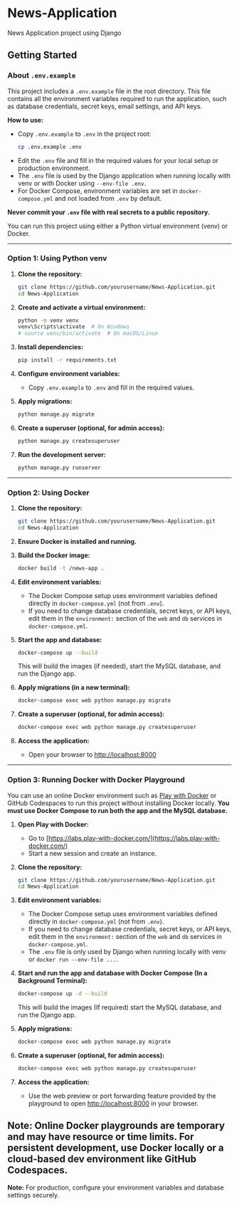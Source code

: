 # News-Application

News Application project using Django

## Getting Started

### About `.env.example`

This project includes a `.env.example` file in the root directory. This file contains all the environment variables required to run the application, such as database credentials, secret keys, email settings, and API keys.

**How to use:**

- Copy `.env.example` to `.env` in the project root:
  ```sh
  cp .env.example .env
  ```
- Edit the `.env` file and fill in the required values for your local setup or production environment.
- The `.env` file is used by the Django application when running locally with venv or with Docker using `--env-file .env`.
- For Docker Compose, environment variables are set in `docker-compose.yml` and not loaded from `.env` by default.

**Never commit your `.env` file with real secrets to a public repository.**

You can run this project using either a Python virtual environment (venv) or Docker.

---

### Option 1: Using Python venv

1. **Clone the repository:**
   ```sh
   git clone https://github.com/yourusername/News-Application.git
   cd News-Application
   ```

2. **Create and activate a virtual environment:**
   ```sh
   python -m venv venv
   venv\Scripts\activate  # On Windows
   # source venv/bin/activate  # On macOS/Linux
   ```

3. **Install dependencies:**
   ```sh
   pip install -r requirements.txt
   ```

4. **Configure environment variables:**
   - Copy `.env.example` to `.env` and fill in the required values.

5. **Apply migrations:**
   ```sh
   python manage.py migrate
   ```

6. **Create a superuser (optional, for admin access):**
   ```sh
   python manage.py createsuperuser
   ```

7. **Run the development server:**
   ```sh
   python manage.py runserver
   ```

---

### Option 2: Using Docker


1. **Clone the repository:**
   ```sh
   git clone https://github.com/yourusername/News-Application.git
   cd News-Application
   ```

2. **Ensure Docker is installed and running.**

3. **Build the Docker image:**
   ```sh
   docker build -t /news-app .
   ```

4. **Edit environment variables:**
   - The Docker Compose setup uses environment variables defined directly in `docker-compose.yml` (not from `.env`).
   - If you need to change database credentials, secret keys, or API keys, edit them in the `environment:` section of the `web` and `db` services in `docker-compose.yml`.

5. **Start the app and database:**
   ```sh
   docker-compose up --build
   ```
   This will build the images (if needed), start the MySQL database, and run the Django app.

6. **Apply migrations (in a new terminal):**
   ```sh
   docker-compose exec web python manage.py migrate
   ```

7. **Create a superuser (optional, for admin access):**
   ```sh
   docker-compose exec web python manage.py createsuperuser
   ```

8. **Access the application:**
   - Open your browser to [http://localhost:8000](http://localhost:8000)

---

### Option 3: Running Docker with Docker Playground
You can use an online Docker environment such as [Play with Docker](https://labs.play-with-docker.com/) or GitHub Codespaces to run this project without installing Docker locally. **You must use Docker Compose to run both the app and the MySQL database.**

1. **Open Play with Docker:**
   - Go to [https://labs.play-with-docker.com/](https://labs.play-with-docker.com/)
   - Start a new session and create an instance.

2. **Clone the repository:**
   ```sh
   git clone https://github.com/yourusername/News-Application.git
   cd News-Application
   ```

3. **Edit environment variables:**
   - The Docker Compose setup uses environment variables defined directly in `docker-compose.yml` (not from `.env`).
   - If you need to change database credentials, secret keys, or API keys, edit them in the `environment:` section of the `web` and `db` services in `docker-compose.yml`.
   - The `.env` file is only used by Django when running locally with venv or `docker run --env-file ...`.


4. **Start and run the app and database with Docker Compose (In a Background Terminal):**
   ```sh
   docker-compose up -d --build
   ```
   This will build the images (If required) start the MySQL database, and run the Django app.

5. **Apply migrations:**
   ```sh
   docker-compose exec web python manage.py migrate
   ```

6. **Create a superuser (optional, for admin access):**
   ```sh
   docker-compose exec web python manage.py createsuperuser
   ```

7. **Access the application:**
   - Use the web preview or port forwarding feature provided by the playground to open [http://localhost:8000](http://localhost:8000) in your browser.

**Note:** Online Docker playgrounds are temporary and may have resource or time limits. For persistent development, use Docker locally or a cloud-based dev environment like GitHub Codespaces.
---

**Note:** For production, configure your environment variables and database settings securely.

